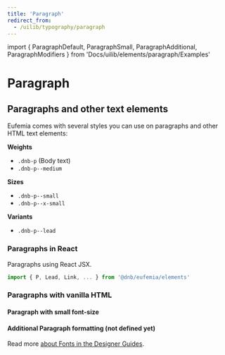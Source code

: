 ```yaml
---
title: 'Paragraph'
redirect_from:
  - /uilib/typography/paragraph
---
```


import { ParagraphDefault, ParagraphSmall, ParagraphAdditional, ParagraphModifiers } from 'Docs/uilib/elements/paragraph/Examples'

# Paragraph

## Paragraphs and other text elements

Eufemia comes with several styles you can use on paragraphs and other HTML text elements:

**Weights**

- `.dnb-p` (Body text)
- `.dnb-p--medium`
<!-- - `.dnb-p--bold` (Currently not supported by DNB UX) -->

**Sizes**

- `.dnb-p--small`
- `.dnb-p--x-small`

**Variants**

- `.dnb-p--lead`

### Paragraphs in React

Paragraphs using React JSX.

```jsx
import { P, Lead, Link, ... } from '@dnb/eufemia/elements'
```

<ParagraphModifiers />

### Paragraphs with vanilla HTML

<ParagraphDefault />

#### Paragraph with small font-size

<ParagraphSmall />

#### Additional Paragraph formatting (not defined yet)

<ParagraphAdditional />

Read more [about Fonts in the Designer Guides](/quickguide-designer/fonts/).
